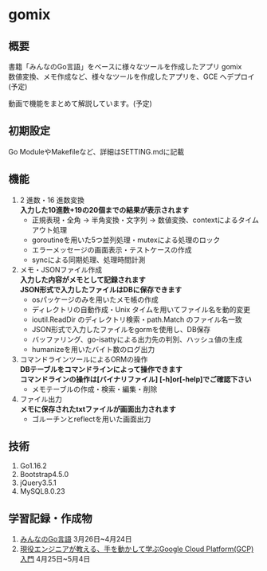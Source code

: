 # gomix

## 概要

書籍「みんなのGo言語」をベースに様々なツールを作成したアプリ gomix  
数値変換、メモ作成など、様々なツールを作成したアプリを、GCE へデプロイ(予定)

動画で機能をまとめて解説しています。(予定)

## 初期設定

<p>Go ModuleやMakefileなど、詳細はSETTING.mdに記載</p>

## 機能

1. 2 進数・16 進数変換  
<strong>入力した10進数+19の20個までの結果が表示されます</strong>
   - 正規表現・全角 → 半角変換・文字列 → 数値変換、contextによるタイムアウト処理
   - goroutineを用いた5つ並列処理・mutexによる処理のロック
   - エラーメッセージの画面表示・テストケースの作成
   - syncによる同期処理、処理時間計測
2. メモ・JSONファイル作成  
<strong>入力した内容がメモとして記録されます</strong><br>
<strong>JSON形式で入力したファイルはDBに保存できます</strong>
   - osパッケージのみを用いたメモ帳の作成
   - ディレクトリの自動作成・Unix タイムを用いてファイル名を動的変更
   - ioutil.ReadDir のディレクトリ検索・path.Match のファイル名一致
   - JSON形式で入力したファイルをgormを使用し、DB保存
   - バッファリング、go-isattyによる出力先の判別、ハッシュ値の生成
   - humanizeを用いたバイト数のログ出力
3. コマンドラインツールによるORMの操作  
<strong>DBテーブルをコマンドラインによって操作できます</strong><br>
<strong>コマンドラインの操作は[バイナリファイル] [-h]or[-help]でご確認下さい</strong><br>
   - メモテーブルの作成・検索・編集・削除
4. ファイル出力  
<strong>メモに保存されたtxtファイルが画面出力されます</strong><br>
   - ゴルーチンとreflectを用いた画面出力

## 技術

1. Go1.16.2
2. Bootstrap4.5.0
3. jQuery3.5.1
4. MySQL8.0.23

## 学習記録・作成物

1. [みんなのGo言語](https://www.amazon.co.jp/%E6%94%B9%E8%A8%822%E7%89%88-%E3%81%BF%E3%82%93%E3%81%AA%E3%81%AEGo%E8%A8%80%E8%AA%9E-%E6%9D%BE%E6%9C%A8-%E9%9B%85%E5%B9%B8/dp/4297107279) 3月26日~4月24日  
2. [現役エンジニアが教える、手を動かして学ぶGoogle Cloud Platform(GCP) 入門](https://www.udemy.com/share/1024VCAEYcdVpUQHQD/) 4月25日~5月4日
